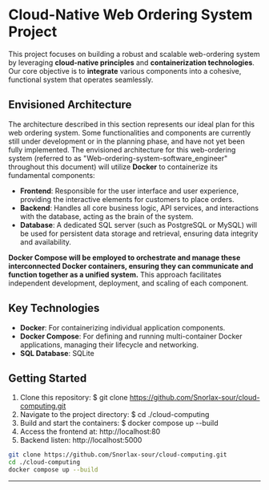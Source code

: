 # Cloud-Native Web Ordering System Project

This project focuses on building a robust and scalable web-ordering system by leveraging **cloud-native principles** and **containerization technologies**. Our core objective is to **integrate** various components into a cohesive, functional system that operates seamlessly.

## Envisioned Architecture

The architecture described in this section represents our ideal plan for this web ordering system. Some functionalities and components are currently still under development or in the planning phase, and have not yet been fully implemented. The envisioned architecture for this web-ordering system (referred to as "Web-ordering-system-software_engineer" throughout this document) will utilize **Docker** to containerize its fundamental components:

* **Frontend**: Responsible for the user interface and user experience, providing the interactive elements for customers to place orders.
* **Backend**: Handles all core business logic, API services, and interactions with the database, acting as the brain of the system.
* **Database**: A dedicated SQL server (such as PostgreSQL or MySQL) will be used for persistent data storage and retrieval, ensuring data integrity and availability.

**Docker Compose will be employed to orchestrate and manage these interconnected Docker containers, ensuring they can communicate and function together as a unified system.** This approach facilitates independent development, deployment, and scaling of each component.

## Key Technologies

* **Docker**: For containerizing individual application components.
* **Docker Compose**: For defining and running multi-container Docker applications, managing their lifecycle and networking.
* **SQL Database**: SQLite

## Getting Started

1.  Clone this repository: $ git clone https://github.com/Snorlax-sour/cloud-computing.git
2.  Navigate to the project directory: $ cd ./cloud-computing
3.  Build and start the containers: $ docker compose up --build
4.  Access the frontend at: http://localhost:80
5.  Backend listen: http://localhost:5000

``` bash
git clone https://github.com/Snorlax-sour/cloud-computing.git
cd ./cloud-computing
docker compose up --build
```
---



